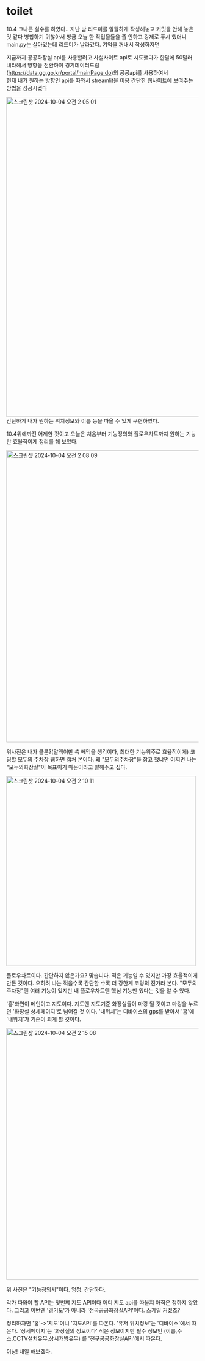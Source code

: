 # toilet


10.4 크나큰 실수를 하였다..  지난 밤 리드미를 알뜰하게 작성해놓고 커밋을 안해 놓은 것 같다 
병합하기 귀찮아서 방금 오늘 한 작업물들을 풀 안하고 강제로 푸시 했더니 main.py는 살아있는데 리드미가 날라갔다.
기억을 꺼내서 작성하자면

지금까지 공공화장실 api를 사용할려고 사설사이트 api로 시도했다가 한달에 50달러 내라해서 방향을 전환하여 
경기데이터드림(https://data.gg.go.kr/portal/mainPage.do)의 공공api를 사용하여서  
현재 내가 원하는 방향인 api를 따와서 streamlit을 이용 간단한 웹사이트에 보여주는 방법을 성공시켰다



<img width="835" alt="스크린샷 2024-10-04 오전 2 05 01" src="https://github.com/user-attachments/assets/821d4b9a-481d-4b79-8ffb-62f9acfc977d">
간단하게 내가 원하는 위치정보와 이름 등을 따올 수 있게 구현하였다.





10.4위에까진 어제한 것이고 오늘은 처음부터 기능정의와 플로우차트까지 원하는 기능만 효율적이게 정리를 해 보았다.


<img width="762" alt="스크린샷 2024-10-04 오전 2 08 09" src="https://github.com/user-attachments/assets/f0253670-5bf7-4a6b-9a8c-ee717fbaf54c">

위사진은 내가 클론?(알맥이만 쏙 빼먹을 생각이다, 최대한 기능위주로 효율적이게) 코딩할 모두의 주차장 웹하면 캡쳐 본이다.
왜 "모두의주차장"을 참고 했냐면 어쩌면 나는 "모두의화장실"이 목표이기 때문이라고 말해주고 싶다.



<img width="496" alt="스크린샷 2024-10-04 오전 2 10 11" src="https://github.com/user-attachments/assets/4d8ab5ad-5927-4706-9d4e-ff57289a2637">

플로우차트이다. 간단하지 않은가요?  맞습니다. 
적은 기능일 수 있지만 가장 효율적이게 만든 것이다. 오히려 나는 적을수록 간단할 수록 더 강한게 코딩의 진가라 본다.
"모두의주차장"엔 여러 기능이 있지만 내 플로우차트엔 핵심 기능만 있다는 것을 알 수 있다.

'홈'화면이 메인이고 지도이다. 
지도엔 지도기준 화장실들이 마킹 될 것이고 마킹을 누르면 '화장실 상세페이지'로 넘어갈 것 이다.
'내위치'는 디바이스의 gps를 받아서 '홈'에 '내위치'가 기준이 되게 할 것이다.



<img width="658" alt="스크린샷 2024-10-04 오전 2 15 08" src="https://github.com/user-attachments/assets/7e72f6f6-e2f7-4263-b8d8-cec8182cda5a">

위 사진은 "기능정의서"이다.
엄청. 간단하다.

각가 따와야 할 API는 첫번쨰 지도 API이다 어디 지도 api를 따올지 아직은 정하지 않았다.
그리고 이번엔 '경기도'가 아니라 '전국공공화장실API'이다. 스케일 커졌죠?

정리하자면
'홈'->'지도'이니 '지도API'를 따온다.
'유저 위치정보'는 '디바이스'에서 따온다.
'상세페이지'는 '화장실의 정보이다' 적은 정보이지만 필수 정보인 (이름,주소,CCTV설치유무,상시개방유무)
를 '전구공공화장실API'에서 따온다.

이상! 내일 해보겠다.




